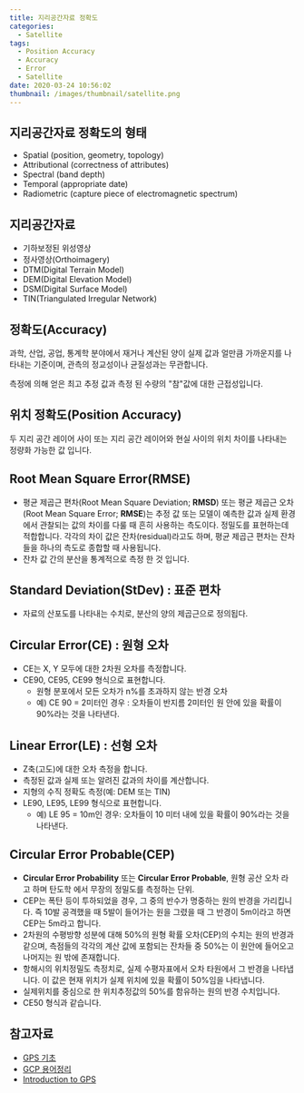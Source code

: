 ```yaml
---
title: 지리공간자료 정확도
categories:
  - Satellite
tags:
  - Position Accuracy
  - Accuracy
  - Error
  - Satellite
date: 2020-03-24 10:56:02
thumbnail: /images/thumbnail/satellite.png
---
```


## 지리공간자료 정확도의 형태

- Spatial (position, geometry, topology)
- Attributional (correctness of attributes)
- Spectral (band depth)
- Temporal (appropriate date)
- Radiometric (capture piece of electromagnetic spectrum)

## 지리공간자료

- 기하보정된 위성영상
- 정사영상(Orthoimagery)
- DTM(Digital Terrain Model)
- DEM(Digital Elevation Model)
- DSM(Digital Surface Model)
- TIN(Triangulated Irregular Network)

## 정확도(Accuracy)

과학, 산업, 공업, 통계학 분야에서 재거나 계산된 양이 실제 값과 얼만큼 가까운지를 나타내는 기준이며, 관측의 정교성이나 균질성과는 무관합니다.

측정에 의해 얻은 최고 추정 값과 측정 된 수량의 "참"값에 대한 근접성입니다.

## 위치 정확도(Position Accuracy)

두 지리 공간 레이어 사이 또는 지리 공간 레이어와 현실 사이의 위치 차이를 나타내는 정량화 가능한 값 입니다.

## Root Mean Square Error(RMSE)

- 평균 제곱근 편차(Root Mean Square Deviation; **RMSD**) 또는 평균 제곱근 오차(Root Mean Square Error; **RMSE**)는 추정 값 또는 모델이 예측한 값과 실제 환경에서 관찰되는 값의 차이를 다룰 때 흔히 사용하는 측도이다. 정밀도를 표현하는데 적합합니다. 각각의 차이 값은 잔차(residual)라고도 하며, 평균 제곱근 편차는 잔차들을 하나의 측도로 종합할 때 사용됩니다.
- 잔차 값 간의 분산을 통계적으로 측정 한 것 입니다.

## Standard Deviation(StDev) : 표준 편차

- 자료의 산포도를 나타내는 수치로, 분산의 양의 제곱근으로 정의됩다.

## Circular Error(CE) : 원형 오차

- CE는 X, Y 모두에 대한 2차원 오차를 측정합니다.
- CE90, CE95, CE99 형식으로 표현합니다.
  - 원형 분포에서 모든 오차가 n%를 초과하지 않는 반경 오차
  - 예) CE 90 = 2미터인 경우 : 오차들이 반지름 2미터인 원 안에 있을 확률이 90%라는 것을 나타낸다.

## Linear Error(LE) : 선형 오차

- Z축(고도)에 대한 오차 측정을 합니다.
- 측정된 값과 실제 또는 알려진 값과의 차이를 계산합니다.
- 지형의 수직 정확도 측정(예: DEM 또는 TIN)
- LE90, LE95, LE99 형식으로 표현합니다.
  - 예) LE 95 = 10m인 경우: 오차들이 10 미터 내에 있을 확률이 90%라는 것을 나타낸다.

## Circular Error Probable(CEP)

- **Circular Error Probability** 또는 **Circular Error Probable**, 원형 공산 오차 라고 하며 탄도학 에서 무장의 정밀도를 측정하는 단위.
- CEP는 폭탄 등이 투하되었을 경우, 그 중의 반수가 명중하는 원의 반경을 가리킵니다. 즉 10발 공격했을 때 5발이 들어가는 원을 그렸을 때 그 반경이 5m이라고 하면 CEP는 5m라고 합니다.
- 2차원의 수평방향 성분에 대해 50%의 원형 확률 오차(CEP)의 수치는 원의 반경과 같으며, 측점들의 각각의 계산 값에 포함되는 잔차들 중 50%는 이 원안에 들어오고 나머지는 원 밖에 존재합니다.
- 항해시의 위치정밀도 측정치로, 실제 수평자표에서 오차 타원에서 그 반경을 나타냅니다. 이 값은 현재 위치가 실제 위치에 있을 확률이 50%임을 나타냅니다.
- 실제위치를 중심으로 한 위치추정값의 50%를 함유하는 원의 반경 수치입니다.
- CE50 형식과 같습니다.

## 참고자료

- [GPS 기초](https://www.gps.re.kr/outline/outline_17.asp)
- [GCP 용어정리](https://m.blog.naver.com/PostView.nhn?blogId=pig9456&logNo=191149079&proxyReferer=https%3A%2F%2Fwww.google.com%2F)
- [Introduction to GPS](http://introgps.uga.edu/course/CEP.html)
